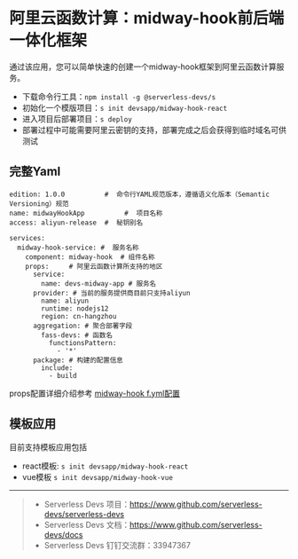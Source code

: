 # 阿里云函数计算：midway-hook前后端一体化框架

通过该应用，您可以简单快速的创建一个midway-hook框架到阿里云函数计算服务。

- 下载命令行工具：`npm install -g @serverless-devs/s`
- 初始化一个模版项目：`s init devsapp/midway-hook-react`
- 进入项目后部署项目：`s deploy`
- 部署过程中可能需要阿里云密钥的支持，部署完成之后会获得到临时域名可供测试

## 完整Yaml

```
edition: 1.0.0          #  命令行YAML规范版本，遵循语义化版本（Semantic Versioning）规范
name: midwayHookApp          #  项目名称
access: aliyun-release  #  秘钥别名

services:
  midway-hook-service: #  服务名称
    component: midway-hook  # 组件名称
    props:     # 阿里云函数计算所支持的地区
      service: 
        name: devs-midway-app # 服务名
      provider: # 当前的服务提供商目前只支持aliyun
        name: aliyun
        runtime: nodejs12
        region: cn-hangzhou
      aggregation: # 聚合部署字段
        fass-devs: # 函数名
          functionsPattern:
            - '*'
      package: # 构建的配置信息
        include:
          - build
``` 
props配置详细介绍参考 [midway-hook f.yml配置](https://www.yuque.com/midwayjs/midway_v2/serverless_yml)

## 模板应用
目前支持模板应用包括
- react模板: `s init devsapp/midway-hook-react`
- vue模板 `s init devsapp/midway-hook-vue`


-----
> - Serverless Devs 项目：https://www.github.com/serverless-devs/serverless-devs   
> - Serverless Devs 文档：https://www.github.com/serverless-devs/docs   
> - Serverless Devs 钉钉交流群：33947367    
